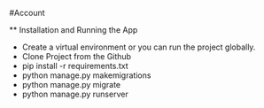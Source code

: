 #Account

** Installation and Running the App
  * Create a virtual environment or you can run the project globally.
  * Clone Project from the Github
  * pip install -r requirements.txt
  * python manage.py makemigrations
  * python manage.py migrate
  * python manage.py runserver


 
